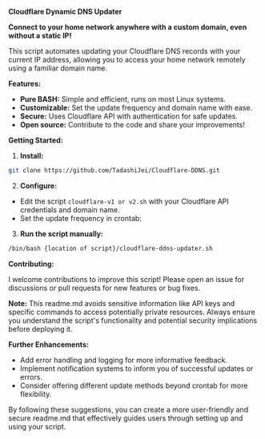 **Cloudflare Dynamic DNS Updater**

**Connect to your home network anywhere with a custom domain, even without a static IP!**

This script automates updating your Cloudflare DNS records with your current IP address, allowing you to access your home network remotely using a familiar domain name.

**Features:**

* **Pure BASH:** Simple and efficient, runs on most Linux systems.
* **Customizable:** Set the update frequency and domain name with ease.
* **Secure:** Uses Cloudflare API with authentication for safe updates.
* **Open source:** Contribute to the code and share your improvements!

**Getting Started:**

1. **Install:**

```bash
git clone https://github.com/TadashiJei/Cloudflare-DDNS.git
```

2. **Configure:**

* Edit the script `cloudflare-v1 or v2.sh` with your Cloudflare API credentials and domain name.
* Set the update frequency in crontab:

3. **Run the script manually:**

```bash
/bin/bash {location of script}/cloudflare-ddns-updater.sh
```

**Contributing:**

I welcome contributions to improve this script! Please open an issue for discussions or pull requests for new features or bug fixes.

**Note:** This readme.md avoids sensitive information like API keys and specific commands to access potentially private resources. Always ensure you understand the script's functionality and potential security implications before deploying it.

**Further Enhancements:**

* Add error handling and logging for more informative feedback.
* Implement notification systems to inform you of successful updates or errors.
* Consider offering different update methods beyond crontab for more flexibility.

By following these suggestions, you can create a more user-friendly and secure readme.md that effectively guides users through setting up and using your script.
